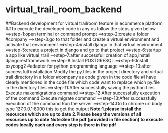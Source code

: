 # virtual_trail_room_backend
##Backend development for virtual trailroom feature in ecommerce platform
##To execute the developed code in any os follow the steps given below
==>step-1:open terminal or command prompt
==>step-2:create a folder #company
==>step-3:go to that folder and create a virtual environment and activate that environment
==>step-4:install django in that virtual environment
==>step-5:create a project in django and go to that project
==>step-6:startup a app like virtual_trail
==>step-7:after successfull creation of app,install djangorestframework
==>step-8:Install POSTGRESQL
==>step-9:Install psycopg2 #adapter for python programming language
==>step-10:after successfull installation Modify the py.files in the project directory and virtual trail directory in a folder #company as code given in the code file
#I have clearly mentioned in the code file which code want to replace which py.file in the directory files
==>step-11:After successfully saving the python files Execute makemigrations command
==>step-12:After successfully execution of the command Execute migrate command
==>step-13:After successfully execution of the command Run the server
==>step-14:Go to chrome url body type 127.0.0.1:8000 this to get the output
**Note:1.please install the resources which are up to date**
**2.Please keep the versions of all resources up to date**
**Note:See the pdf (provided in file section) to execute codes locally each and every step is there in the pdf**

